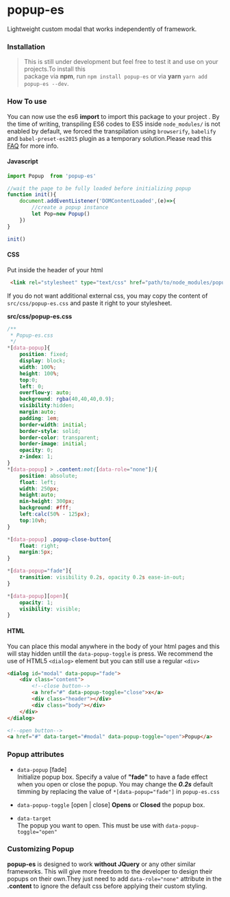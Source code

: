 # popup-es
Lightweight custom modal that works independently of framework.   


### Installation
> This is still under development but feel free to test it and use on your projects.To install this   
package via **npm**, run `npm install popup-es` or via **yarn**  `yarn add popup-es --dev`.


### How To use
You can now use the es6 **import** to import this package to your project . By the time of writing, transpiling ES6 codes to ES5 inside `node_modules/` is not enabled by default, we forced the transpilation using `browserify`, `babelify` and `babel-preset-es2015` plugin as a temporary solution.Please read this [FAQ](https://github.com/babel/babelify#why-arent-files-in-node_modules-being-transformed) for more info.   
   


#### Javascript
```javascript
import Popup  from 'popup-es'

//wait the page to be fully loaded before initializing popup
function init(){
	document.addEventListener('DOMContentLoaded',(e)=>{
		//create a popup instance
		let Pop=new Popup()
	})	
}

init()
```   

#### CSS
Put inside the header of your html
```html
 <link rel="stylesheet" type="text/css" href="path/to/node_modules/popup-es/dist/src/css/popup-es.min.css">
```

If you do not want additional external css, you may copy the content of `src/css/popup-es.css` and paste it right to your stylesheet.

**src/css/popup-es.css**

```css
/**
 * Popup-es.css
 */
*[data-popup]{
	position: fixed;
	display: block;
	width: 100%;
	height: 100%;
	top:0;
	left: 0;
	overflow-y: auto;
	background: rgba(40,40,40,0.9);
	visibility:hidden;
	margin:auto;
	padding: 1em;
	border-width: initial;
    border-style: solid;
    border-color: transparent;
    border-image: initial;
	opacity: 0;
	z-index: 1;
}
*[data-popup] > .content:not([data-role="none"]){
	position: absolute;
	float: left;
	width: 250px;
	height:auto;
	min-height: 300px;
	background: #fff;
	left:calc(50% - 125px);
	top:10vh;
}

*[data-popup] .popup-close-button{
	float: right;
	margin:5px;
}

*[data-popup="fade"]{
	transition: visibility 0.2s, opacity 0.2s ease-in-out;
}

*[data-popup][open]{
	opacity: 1;
	visibility: visible;
}
```

#### HTML
You can place this modal anywhere in the body of your html pages and this will stay hidden untill 
the `data-popup-toggle` is press. We recommend the use of HTML5 `<dialog>` element but you can still use a regular `<div>`
```html
<dialog id="modal" data-popup="fade">
	<div class="content">
		<!--close button-->
		<a href="#" data-popup-toggle="close">x</a>
		<div class="header"></div>
		<div class="body"></div>
	</div>	
</dialog>   

<!--open button-->
<a href="#" data-target="#modal" data-popup-toggle="open">Popup</a>
```   

### Popup attributes
- `data-popup` [fade]     
Initialize popup box. Specify a value of **"fade"** to have a fade effect when you open or close the popup. You may change the ***0.2s*** default timming by replacing the value of `*[data-popup="fade"]` in `popup-es.css`   

   

- `data-popup-toggle` [open | close]
**Opens** or **Closed** the popup box.   


- `data-target`   
The popup you want to open. This must be use with `data-popup-toggle="open"` 
   

### Customizing Popup
**popup-es** is designed to work **without JQuery** or any other similar frameworks. This will give 
more freedom to the developer to design their popups on their own.They just need to add `data-role="none"` attribute in the **.content** to ignore the default css before applying their custom styling.     


